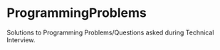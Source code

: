 # ProgrammingProblems
Solutions to Programming Problems/Questions asked during Technical Interview.
